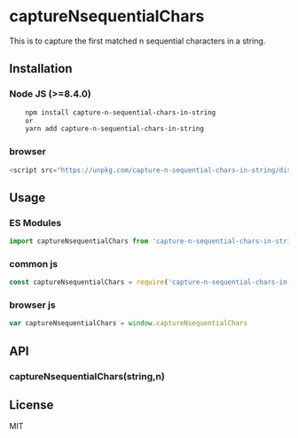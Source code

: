 # captureNsequentialChars

This is to capture the first matched n sequential characters in a string.

## Installation

### Node JS (>=8.4.0)

```bash
    npm install capture-n-sequential-chars-in-string
    or
    yarn add capture-n-sequential-chars-in-string
```

### browser

```js
<script src="https://unpkg.com/capture-n-sequential-chars-in-string/dist/captureNsequentialChars.umd.js" />
```

## Usage

### ES Modules

```js
import captureNsequentialChars from 'capture-n-sequential-chars-in-string'
```

### common js

```js
const captureNsequentialChars = require('capture-n-sequential-chars-in-string')
```

### browser js

```js
var captureNsequentialChars = window.captureNsequentialChars
```

## API

### captureNsequentialChars(string,n)

## License

MIT
